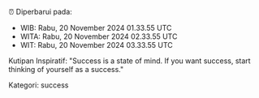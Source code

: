 ⏰ Diperbarui pada:
- WIB: Rabu, 20 November 2024 01.33.55 UTC
- WITA: Rabu, 20 November 2024 02.33.55 UTC
- WIT: Rabu, 20 November 2024 03.33.55 UTC

Kutipan Inspiratif:
"Success is a state of mind. If you want success, start thinking of yourself as a success."


Kategori: success

